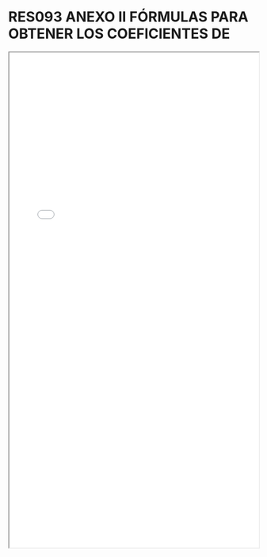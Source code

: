 
# RES093 ANEXO II FÓRMULAS PARA OBTENER LOS COEFICIENTES DE

<iframe src="../RES093 ANEXO II FÓRMULAS PARA OBTENER LOS COEFICIENTES DE.pdf" width="100%" height="1000px"></iframe>

